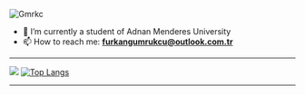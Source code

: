 
<p align="left"><img src="https://komarev.com/ghpvc/?username=Gmrkc" alt="Gmrkc" /> </p>

- 🔭 I’m currently a student of Adnan Menderes University
- 📫 How to reach me: **furkangumrukcu@outlook.com.tr**

----

![](https://github-readme-stats.vercel.app/api?include_all_commits=true&hide_title=true&username=Gmrkc&count_private=true&show_icons=true&theme=graywhite) 
[![Top Langs](https://github-readme-stats.vercel.app/api/top-langs/?username=Gmrkc)](https://github.com/Gmrkc/github-readme-stats)

----
<!--
<p align="center">
<a href="https://www.linkedin.com/in/ay%C5%9Fe-ak%C4%B1%C5%9F%C4%B1k-3a4151199/" target="blank"><img align="center" src="https://cdn.jsdelivr.net/npm/simple-icons@3.0.1/icons/linkedin.svg" alt="linkedin-profile" height="30" width="30" /></a> <a href="https://www.hackerrank.com/ayseakisik16" target="blank"><img align="center" src="https://cdn.jsdelivr.net/npm/simple-icons@3.0.1/icons/hackerrank.svg" alt="ayseakisik16" height="30" width="40" /></a><a href="https://stackoverflow.com/users/14502774/ay%c5%9fe-ak%c4%b1%c5%9f%c4%b1k" target="blank"><img align="center" src="https://cdn.jsdelivr.net/npm/simple-icons@3.0.1/icons/stackoverflow.svg" alt="ayseakisik16" height="30" width="40" /></a>
-->
<!--
**Gmrkc/Gmrkc** is a ✨ _special_ ✨ repository because its `README.md` (this file) appears on your GitHub profile.

Here are some ideas to get you started:

- 🔭 I’m currently working on ...
- 🌱 I’m currently learning ...
- 👯 I’m looking to collaborate on ...
- 🤔 I’m looking for help with ...
- 💬 Ask me about ...
- 📫 How to reach me: ...
- 😄 Pronouns: ...
- ⚡ Fun fact: ...
-->
